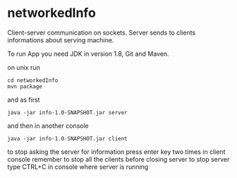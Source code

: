 # networkedInfo
Client-server communication on sockets. Server sends to clients informations about serving machine.

To run App you need JDK in version 1.8, Git and Maven.

on unix run
```
cd networkedInfo
mvn package
```
and as first
```
java -jar info-1.0-SNAPSHOT.jar server
```
and then in another console
```
java -jar info-1.0-SNAPSHOT.jar client
```
to stop asking the server for information press enter key two times in client console
remember to stop all the clients before closing server
to stop server type CTRL+C in console where server is running
